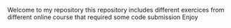 Welcome to my repository
this repository includes different exercices from different online course that required some code submission
Enjoy
